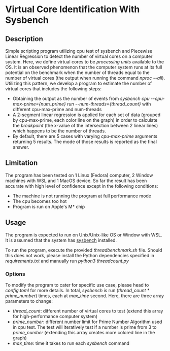 # Virtual Core Identification With Sysbench


## Description
Simple scripting program utilizing cpu test of sysbench and Piecewise Linear Regression to detect the number of virtual cores on a computer system. Here, we define virtual cores to be *processing units* available to the OS. It is an observed phenomenon that the computer system runs at its full potential on the benchmark when the number of threads equal to the number of virtual cores (the output when running the command *nproc --all*). Utilizing this pattern, we develop a program to estimate the number of virtual cores that includes the following steps:

- Obtaining the output as the number of events from *sysbench cpu --cpu-max-prime={num_prime} run --num-threads={thread_count}* with different cpu-max-prime and num-threads
- A 2-segment linear regression is applied for each set of data (grouped by cpu-max-prime, each color line on the graph) in order to calculate the *breakpoint* (the x-value of the intersection between 2 linear lines) which happens to be the number of threads.
- By default, there are 5 cases with varying *cpu-max-prime* arguments returning 5 results. The mode of those results is reported as the final answer.

## Limitation

The program has been tested on 1 Linux (Fedora) computer, 2 Window machines with WSL and 1 MacOS device. So far the result has been accurate with high level of confidence except in the following conditions:

- The machine is not running the program at full performance mode
- The cpu becomes too hot
- Program is run on Apple's M* chip

## Usage

The program is expected to run on Unix/Unix-like OS or Window with WSL. It is assumed that the system has [sysbench](https://github.com/akopytov/sysbench) installed. 

To run the program, execute the provided *threadbenchmark.sh* file. Should this does not work, please install the Python dependencies specified in *requirements.txt* and manually run *python3 threadcount.py* 

### Options

To modify the program to cater for specific use case, please head to *config.toml* for more details. In total, *sysbench* is run (*thread_count * prime_number*) times, each at *max_time* second. Here, there are three array parameters to change:

- *thread_count*: different number of virtual cores to test (extend this array for high-performance computer system)
- *prime_number*: different number limit for Prime Number Algorithm used in cpu test. The test will iteratively test if a number is prime from 3 to *prime_number* (extending this array creates more colored line in the graph) 
- *max_time*: time it takes to run each *sysbench* command